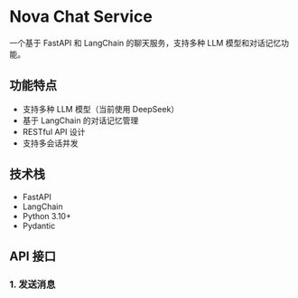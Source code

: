 # Nova Chat Service

一个基于 FastAPI 和 LangChain 的聊天服务，支持多种 LLM 模型和对话记忆功能。

## 功能特点

- 支持多种 LLM 模型（当前使用 DeepSeek）
- 基于 LangChain 的对话记忆管理
- RESTful API 设计
- 支持多会话并发

## 技术栈

- FastAPI
- LangChain
- Python 3.10+
- Pydantic

## API 接口

### 1. 发送消息

